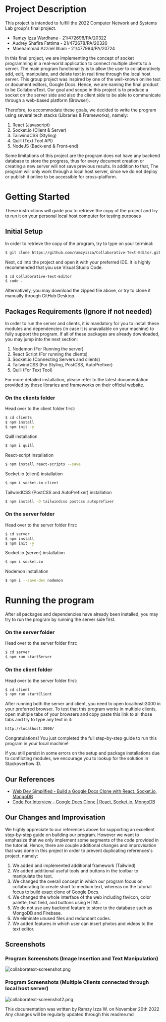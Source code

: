 # Project Description
This project is intended to fulfill the 2022 Computer Network and Systems Lab group's final project.

- Ramzy Izza Wardhana - 21/472698/PA/20322
- Audrey Shafira Fattima - 21/472678/PA/20320
- Moehammad Azzriel Ilham - 21/477994/PA/20724

In this final project, we are implementing the concept of socket programming in a real-world application to connect 
multiple clients to a server. The main program functionality is to allow the user to collaboratively add, edit, manipulate,
and delete text in real time through the local host server. This group project was inspired by one of the well-known online
text or document editors, Google Docs. Hence, we are naming the final product to be CollaboraText. Our goal and scope in this
project is to produce a socket on the server side and also the client side to be able to communicate through a web-based platform (Browser).

Therefore, to accommodate these goals, we decided to write the program using several tech stacks (Libraries & Frameworks), namely:
1. React (Javascript)
2. Socket.io (Client & Server)
3. TailwindCSS (Styling)
4. Quill (Text Tool API)
5. NodeJS (Back-end & Front-end)

Some limitations of this project are the program does not have any backend database to store the progress, thus for every document 
creation or creating a new server will not save previous results. In addition to that, The program will only work through a local 
host server, since we do not deploy or publish it online to be accessible for cross-platform. 

# Getting Started

These instructions will guide you to retrieve the copy of the project and try to run it on your personal local host computer for testing purposes
## Initial Setup

In order to retrieve the copy of the program, try to type on your terminal:
```bash
$ git clone https://github.com/ramzyizza/Collaborative-Text-Editor.git
```
Next, cd into the project and open it with your preferred IDE. It is highly recommended that you use Visual Studio Code.

```bash
$ cd Collaborative-Text-Editor
$ code .
```
Alternatively, you may download the zipped file above, or try to clone it manually through GitHub Desktop.

## Packages Requirements (Ignore if not needed)

In order to run the server and clients, it is mandatory for you to install these modules and dependencies 
(in case it is unavailable on your machine) to fully support the program. If all of these packages are already downloaded, you may jump into the next section:
1. Nodemon (For Running the server)
2. React Script (For running the clients)
3. Socket.io (Connecting Servers and clients)
4. TailwindCSS (For Styling, PostCSS, AutoPrefixer)
5. Quill (For Text Tool)

For more detailed installation, please refer to the latest documentation provided by those libraries and frameworks on
their official website.

### On the clients folder
Head over to the client folder first:
```bash
$ cd clients
$ npm install
$ npm init -y
```
Quill installation
```bash
$ npm i quill
```
React-script installation
```bash
$ npm install react-scripts --save
```
Socket.io (client) installation
```bash
$ npm i socket.io-client
```
TailwindCSS (PostCSS and AutoPrefixer) installation
```bash
$ npm install -D tailwindcss postcss autoprefixer
```

### On the server folder
Head over to the server folder first:
```bash
$ cd server
$ npm install
$ npm init -y
```
Socket.io (server) installation
```bash
$ npm i socket.io
```
Nodemon installation
```bash
$ npm i --save-dev nodemon
```

# Running the program
After all packages and dependencies have already been installed, you may try to run the program by
running the server side first.

### On the server folder
Head over to the server folder first:
```bash
$ cd server
$ npm run startServer
```

### On the client folder
Head over to the server folder first:
```bash
$ cd client
$ npm run startClient
```
After running both the server and client, you need to open localhost:3000 in your preferred browser.
To test that this program works in multiple clients, open multiple tabs of your browsers and copy paste
this link to all those tabs and try to type any text in it:
```bash
http://localhost:3000/
```

Congratulations! You just completed the full step-by-step guide to run this program in your local machine!

If you still persist in some errors on the setup and package installations due to conflicting modules, we encourage you to 
lookup for the solution in Stackoverflow :D.


## Our References

 - [Web Dev Simplified - Build a Google Docs Clone with React, Socket.io, MongoDB](https://www.youtube.com/watch?v=iRaelG7v0OU&t=2114s)
 - [Code For Interview - Google Docs Clone | React, Socket.io, MongoDB](https://github.com/matiassingers/awesome-readme)

## Our Changes and Improvisation

We highly appreciate to our references above for supporting an excellent step-by-step guide on building our program. However we want
to emphasize that we only implement some segments of the code provided in the tutorial. Hence, there are couple additional changes and improvisation
that was done in this project in order to prevent duplicating references's project, namely:

1. We added and implemented additional framework (Tailwind)
2. We added additional useful tools and buttons in the toolbar to manipulate the text.
3. We changed the overall concept in which our program focus on collaborating to create short to medium text, whereas on the tutorial focus to build exact clone of Google Docs. 
4. We changed the whole interface of the web including favicon, color palette, text field, and buttons using HTML. 
5. We do not use any backend feature to store to the database such as MongoDB and Firebase.
6. We eliminate unused files and redundant codes.
7. We added features in which user can insert photos and videos to the text editor.


## Screenshots
### Program Screenshots (Image Insertion and Text Manipulation)
![collaboratext-screenshot.png](https://i.postimg.cc/fLRLZgBK/collaboratext-screenshot.png)
### Program Screenshots (Multiple Clients connected through local host server)
![collaboratext-screenshot2.png](https://i.postimg.cc/jjmx0dns/collaboratext-screenshot2.png)


This documentation was written by
Ramzy Izza W. on November 20th 2022
Any changes will be regularly updated through this readme.md
